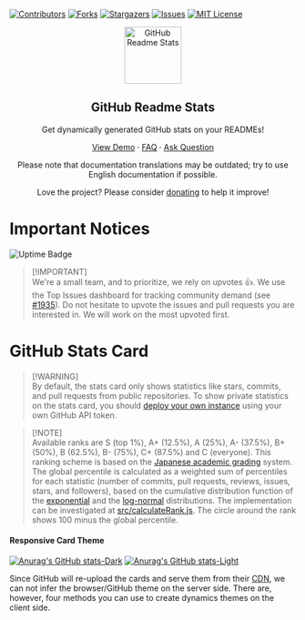 
<!-- PROJECT SHIELDS -->
<!--

*** I'm using markdown "reference style" links for readability.
*** Reference links are enclosed in brackets [ ] instead of parentheses ( ).
*** See the bottom of this document for the declaration of the reference variables
*** for contributors-url, forks-url, etc. This is an optional, concise syntax you may use.
*** https://www.markdownguide.org/basic-syntax/#reference-style-links
-->
[![Contributors][contributors-shield]][contributors-url]
[![Forks][forks-shield]][forks-url]
[![Stargazers][stars-shield]][stars-url]
[![Issues][issues-shield]][issues-url]
[![MIT License][license-shield]][license-url]

<p align="center">
 <img width="100px" src="https://res.cloudinary.com/anhhackta/image/upload/v1594908242/logo_ccswme.svg" align="center" alt="GitHub Readme Stats" />
 <h2 align="center">GitHub Readme Stats</h2>
 <p align="center">Get dynamically generated GitHub stats on your READMEs!</p>
</p>
 

  <p align="center">
    <a href="https://github.com/anuraghazra/github-readme-stats/issues/new?assignees=&labels=bug&projects=&template=bug_report.yml">View Demo</a>
    ·
    <a href="https://github.com/anuraghazra/github-readme-stats/discussions/1770">FAQ</a>
    ·
    <a href="https://github.com/anuraghazra/github-readme-stats/discussions/new?category=q-a">Ask Question</a>
  </p>
  

<p align="center">Please note that documentation translations may be outdated; try to use English documentation if possible.</p>

<p align="center">Love the project? Please consider <a href="https://www.paypal.me/anuraghazra">donating</a> to help it improve!</p>

</a>



# Important Notices <!-- omit in toc -->

<img alt="Uptime Badge" src="https://img.shields.io/endpoint?url=https%3A%2F%2Fgithub-readme-stats-git-monitoring-github-readme-stats-team.vercel.app%2Fapi%2Fstatus%2Fup%3Ftype%3Dshields">

> [!IMPORTANT]\
> We're a small team, and to prioritize, we rely on upvotes :+1:. We use the Top Issues dashboard for tracking community demand (see [#1935](https://github.com/anuraghazra/github-readme-stats/issues/1935)). Do not hesitate to upvote the issues and pull requests you are interested in. We will work on the most upvoted first.

# GitHub Stats Card

> [!WARNING]\
> By default, the stats card only shows statistics like stars, commits, and pull requests from public repositories. To show private statistics on the stats card, you should [deploy your own instance](#deploy-on-your-own) using your own GitHub API token.

> [!NOTE]\
> Available ranks are S (top 1%), A+ (12.5%), A (25%), A- (37.5%), B+ (50%), B (62.5%), B- (75%), C+ (87.5%) and C (everyone). This ranking scheme is based on the [Japanese academic grading](https://wikipedia.org/wiki/Academic_grading_in_Japan) system. The global percentile is calculated as a weighted sum of percentiles for each statistic (number of commits, pull requests, reviews, issues, stars, and followers), based on the cumulative distribution function of the [exponential](https://wikipedia.org/wiki/exponential_distribution) and the [log-normal](https://wikipedia.org/wiki/Log-normal_distribution) distributions. The implementation can be investigated at [src/calculateRank.js](https://github.com/anuraghazra/github-readme-stats/blob/master/src/calculateRank.js). The circle around the rank shows 100 minus the global percentile.


#### Responsive Card Theme

[![Anurag's GitHub stats-Dark](https://github-readme-stats.vercel.app/api?username=anhhackta\&show_icons=true\&theme=merko#gh-dark-mode-only)](https://github.com/anhhackta/github-readme-stats#responsive-card-theme#gh-dark-mode-only)
[![Anurag's GitHub stats-Light](https://github-readme-stats.vercel.app/api?username=anhhackta\&show_icons=true\&theme=default#gh-light-mode-only)](https://github.com/anhhackta/github-readme-stats#responsive-card-theme#gh-light-mode-only)

Since GitHub will re-upload the cards and serve them from their [CDN](https://docs.github.com/en/authentication/keeping-your-account-and-data-secure/about-anonymized-urls), we can not infer the browser/GitHub theme on the server side. There are, however, four methods you can use to create dynamics themes on the client side.

<!-- https://www.markdownguide.org/basic-syntax/#reference-style-links -->
[contributors-shield]: https://img.shields.io/github/contributors/anhhackta/Best-README-Template.svg?style=for-the-badge
[contributors-url]: https://github.com/anhhackta/Best-README-Template/graphs/contributors
[forks-shield]: https://img.shields.io/github/forks/anhhackta/Best-README-Template.svg?style=for-the-badge
[forks-url]: https://github.com/anhhackta/Best-README-Template/network/members
[stars-shield]: https://img.shields.io/github/stars/anhhackta/Best-README-Template.svg?style=for-the-badge
[stars-url]: https://github.com/anhhackta/Best-README-Template/stargazers
[issues-shield]: https://img.shields.io/github/issues/anhhackta/Best-README-Template.svg?style=for-the-badge
[issues-url]: https://github.com/anhhackta/Best-README-Template/issues
[license-shield]: https://img.shields.io/github/license/anhhackta/Best-README-Template.svg?style=for-the-badge
[license-url]: https://github.com/anhhackta/Best-README-Template/blob/master/LICENSE.txt


